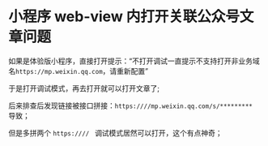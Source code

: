 # 小程序 web-view 内打开关联公众号文章问题



如果是体验版小程序，直接打开提示：“不打开调试一直提示不支持打开非业务域名`https://mp.weixin.qq.com`，请重新配置”

于是打开调试模式，再去打开就可以打开文章了;



后来排查后发现链接被接口拼接：`https:////mp.weixin.qq.com/s/********* ` 导致；



但是多拼两个 `https://// ` 调试模式居然可以打开，这个有点神奇；
